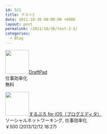 ```yaml
---
id: 521
title: テスト2
date: 2011-10-30 00:00:00 +0900
layout: post
permalink: /2011/10/30/test-2-2/
categories:
  - Blog
---
```

<a href="https://itunes.apple.com/jp/app/draftpad/id358067114?mt=8&uo=4&at=11l87g" rel="nofollow" target="_blank"><img class="alignleft appicon" src="http://a772.phobos.apple.com/us/r1000/084/Purple/v4/7e/46/5d/7e465d97-57da-51d9-a245-6f1fdd83b11a/Icon.png" width="75" height="75" /></a><a href="https://itunes.apple.com/jp/app/draftpad/id358067114?mt=8&uo=4&at=11l87g" rel="nofollow" target="_blank">DraftPad</a>  
仕事効率化  
無料<br style="clear: both;" />

<a href="https://itunes.apple.com/jp/app/surupuro-for-ios-buroguedita/id436676299?mt=8&#038;uo=4&#038;at=11l87g" target="_blank" rel="nofollow"><img class="alignleft appicon" src="http://a11.phobos.apple.com/us/r30/Purple/v4/00/14/07/00140731-58bf-5fb2-dc3d-cc92001bbe6c/mzl.wazehued.jpg" width="75" height="75" /></a><a href="https://itunes.apple.com/jp/app/surupuro-for-ios-buroguedita/id436676299?mt=8&#038;uo=4&#038;at=11l87g" target="_blank" rel="nofollow">するぷろ for iOS（ブログエディタ）</a>  
ソーシャルネットワーキング, 仕事効率化  
￥500 (2013/12/12 18:27)<br style="clear: both;" />
